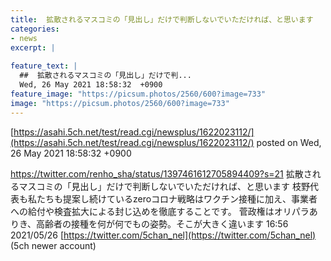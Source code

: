 ```yaml
---
title:  拡散されるマスコミの「見出し」だけで判断しないでいただければ、と思います  
categories:
- news
excerpt: |
  
feature_text: |
  ##  拡散されるマスコミの「見出し」だけで判...
  Wed, 26 May 2021 18:58:32  +0900
feature_image: "https://picsum.photos/2560/600?image=733"
image: "https://picsum.photos/2560/600?image=733"
---
```


[https://asahi.5ch.net/test/read.cgi/newsplus/1622023112/](https://asahi.5ch.net/test/read.cgi/newsplus/1622023112/)
posted on Wed, 26 May 2021 18:58:32  +0900

<!--more-->

https://twitter.com/renho_sha/status/1397461612705894409?s=21 拡散されるマスコミの「見出し」だけで判断しないでいただければ、と思います 枝野代表も私たちも提案し続けているzeroコロナ戦略はワクチン接種に加え、事業者への給付や検査拡大による封じ込めを徹底することです。 菅政権はオリパラありき、高齢者の接種を何が何でもの姿勢。そこが大きく違います 16:56 2021/05/26 [https://twitter.com/5chan_nel](https://twitter.com/5chan_nel) (5ch newer account)
